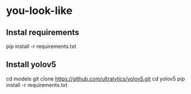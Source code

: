 # you-look-like

## Instal requirements

pip install -r requirements.txt

## Install yolov5

cd models
git clone https://github.com/ultralytics/yolov5.git
cd yolov5
pip install -r requirements.txt